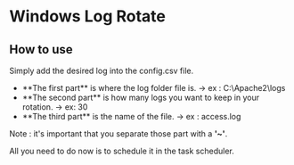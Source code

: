 Windows Log Rotate
==================

## How to use

Simply add the desired log into the config.csv file.
<ul>
<li>**The first part** is where the log folder file is. ->
ex : C:\Apache2\logs

<li>**The second part** is how many logs you want to keep in your rotation. ->
ex: 30

<li>**The third part** is the name of the file. ->
ex : access.log
</ul>

Note : it's important that you separate those part with a **'~'**.

All you need to do now is to schedule it in the task scheduler.
